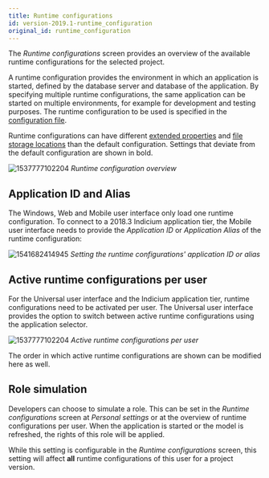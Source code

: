 ```yaml
---
title: Runtime configurations
id: version-2019.1-runtime_configuration
original_id: runtime_configuration
---
```


The *Runtime configurations* screen provides an overview of the available runtime configurations for the selected project.

A runtime configuration provides the environment in which an application is started, defined by the database server and database of the application. By specifying multiple runtime configurations, the same application can be started on multiple environments, for example for development and testing purposes. The runtime configuration to be used is specified in the [configuration file](configuration_file).

Runtime configurations can have different [extended properties](extended_properties) and [file storage locations](../kb/file_storage) than the default configuration. Settings that deviate from the default configuration are shown in bold.

![1537777102204](assets/sf/1537777102204.png)
*Runtime configuration overview*

## Application ID and Alias

The Windows, Web and Mobile user interface only load one runtime configuration. To connect to a 2018.3 Indicium application tier, the Mobile user interface needs to provide the *Application ID* or *Application Alias* of the runtime configuration:

![1541682414945](assets/sf/1541683324242.png)
*Setting the runtime configurations' application ID or alias*

## Active runtime configurations per user

For the Universal user interface and the Indicium application tier, runtime configurations need to be activated per user. The Universal user interface provides the option to switch between active runtime configurations using the application selector.

![1537777102204](assets/sf/user_runtime_configurations.png)
*Active runtime configurations per user*

The order in which active runtime configurations are shown can be modified here as well.

## Role simulation

Developers can choose to simulate a role. This can be set in the *Runtime configurations* screen at *Personal settings* or at the overview of runtime configurations per user. When the application is started or the model is refreshed, the rights of this role will be applied.

While this setting is configurable in the *Runtime configurations* screen, this setting will affect **all** runtime configurations of this user for a project version.

